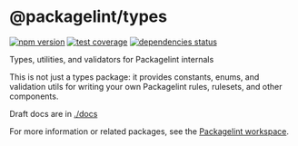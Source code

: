 # @packagelint/types

[![npm version](https://img.shields.io/npm/v/@packagelint/types.svg)](https://www.npmjs.com/package/@packagelint/types)
[![test coverage](https://coveralls.io/repos/github/spautz/packagelint/badge.svg?branch=x-cov-types)](https://coveralls.io/github/spautz/packagelint?branch=x-cov-types)
[![dependencies status](https://img.shields.io/librariesio/release/npm/@packagelint/types.svg)](https://libraries.io/github/spautz/packagelint)

Types, utilities, and validators for Packagelint internals

This is not just a types package: it provides constants, enums, and validation utils for writing your own Packagelint
rules, rulesets, and other components.

Draft docs are in [./docs](./docs)

For more information or related packages, see the [Packagelint workspace](https://github.com/spautz/packagelint).
